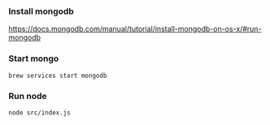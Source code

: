 ### Install mongodb
https://docs.mongodb.com/manual/tutorial/install-mongodb-on-os-x/#run-mongodb

### Start mongo
`brew services start mongodb`

### Run node
`node src/index.js`
